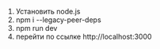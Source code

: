 1. Установить node.js
2. npm i --legacy-peer-deps
3. npm run dev
4. перейти по ссылке http://localhost:3000
